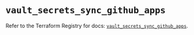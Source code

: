 # `vault_secrets_sync_github_apps`

Refer to the Terraform Registry for docs: [`vault_secrets_sync_github_apps`](https://registry.terraform.io/providers/hashicorp/vault/4.8.0/docs/resources/secrets_sync_github_apps).
